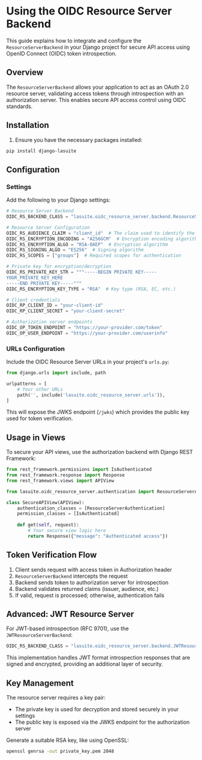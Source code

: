 # Using the OIDC Resource Server Backend

This guide explains how to integrate and configure the `ResourceServerBackend` in your Django project for secure API access using OpenID Connect (OIDC) token introspection.

## Overview

The `ResourceServerBackend` allows your application to act as an OAuth 2.0 resource server, validating access tokens through introspection with an authorization server. This enables secure API access control using OIDC standards.

## Installation

1. Ensure you have the necessary packages installed:

```bash
pip install django-lasuite
```

## Configuration

### Settings

Add the following to your Django settings:

```python
# Resource Server Backend
OIDC_RS_BACKEND_CLASS = "lasuite.oidc_resource_server.backend.ResourceServerBackend"

# Resource Server Configuration
OIDC_RS_AUDIENCE_CLAIM = "client_id"  # The claim used to identify the audience
OIDC_RS_ENCRYPTION_ENCODING = "A256GCM"  # Encryption encoding algorithm
OIDC_RS_ENCRYPTION_ALGO = "RSA-OAEP"  # Encryption algorithm
OIDC_RS_SIGNING_ALGO = "ES256"  # Signing algorithm
OIDC_RS_SCOPES = ["groups"]  # Required scopes for authentication

# Private key for encryption/decryption
OIDC_RS_PRIVATE_KEY_STR = """-----BEGIN PRIVATE KEY-----
YOUR_PRIVATE_KEY_HERE
-----END PRIVATE KEY-----"""
OIDC_RS_ENCRYPTION_KEY_TYPE = "RSA"  # Key type (RSA, EC, etc.)

# Client credentials
OIDC_RP_CLIENT_ID = "your-client-id"
OIDC_RP_CLIENT_SECRET = "your-client-secret"

# Authorization server endpoints
OIDC_OP_TOKEN_ENDPOINT = "https://your-provider.com/token"
OIDC_OP_USER_ENDPOINT = "https://your-provider.com/userinfo"
```

### URLs Configuration

Include the OIDC Resource Server URLs in your project's `urls.py`:

```python
from django.urls import include, path

urlpatterns = [
    # Your other URLs
    path('', include('lasuite.oidc_resource_server.urls')),
]
```

This will expose the JWKS endpoint (`/jwks`) which provides the public key used for token verification.

## Usage in Views

To secure your API views, use the authorization backend with Django REST Framework:

```python
from rest_framework.permissions import IsAuthenticated
from rest_framework.response import Response
from rest_framework.views import APIView

from lasuite.oidc_resource_server.authentication import ResourceServerAuthentication

class SecureAPIView(APIView):
    authentication_classes = [ResourceServerAuthentication]
    permission_classes = [IsAuthenticated]
    
    def get(self, request):
        # Your secure view logic here
        return Response({"message": "Authenticated access"})
```

## Token Verification Flow

1. Client sends request with access token in Authorization header
2. `ResourceServerBackend` intercepts the request
3. Backend sends token to authorization server for introspection
4. Backend validates returned claims (issuer, audience, etc.)
5. If valid, request is processed; otherwise, authentication fails

## Advanced: JWT Resource Server

For JWT-based introspection (RFC 9701), use the `JWTResourceServerBackend`:

```python
OIDC_RS_BACKEND_CLASS = "lasuite.oidc_resource_server.backend.JWTResourceServerBackend"
```

This implementation handles JWT format introspection responses that are signed and encrypted, providing an additional layer of security.

## Key Management

The resource server requires a key pair:
- The private key is used for decryption and stored securely in your settings
- The public key is exposed via the JWKS endpoint for the authorization server

Generate a suitable RSA key, like using OpenSSL:

```bash
openssl genrsa -out private_key.pem 2048
```

